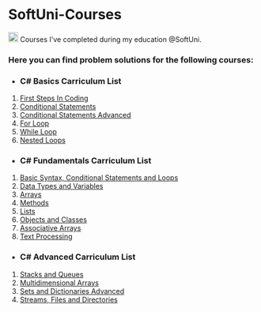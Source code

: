 # SoftUni-Courses

<img src="https://user-images.githubusercontent.com/105492506/178145863-2e18ebc5-eeb8-4446-a772-0d937dd6f92e.png" width="20" height="20"> Courses I've completed during my education @SoftUni.

### Here you can find problem solutions for the following courses:

- ### C# Basics Carriculum List
1. [First Steps In Coding](https://github.com/Georgiev06/SoftUni/tree/main/C%23%20Basics/1.First%20Steps%20In%20Coding)
2. [Conditional Statements](https://github.com/Georgiev06/SoftUni/tree/main/C%23%20Basics/2.Conditional%20Statements)
3. [Conditional Statements Advanced](https://github.com/Georgiev06/SoftUni/tree/main/C%23%20Basics/3.Conditional%20Statements%20Advanced)
4. [For Loop](https://github.com/Georgiev06/SoftUni/tree/main/C%23%20Basics/4.For%20Loop)
5. [While Loop](https://github.com/Georgiev06/SoftUni/tree/main/C%23%20Basics/5.While%20Loop)
6. [Nested Loops](https://github.com/Georgiev06/SoftUni/tree/main/C%23%20Basics/6.Nested%20Loops)

- ### C# Fundamentals Carriculum List
1. [Basic Syntax, Conditional Statements and Loops](https://github.com/Georgiev06/SoftUni/tree/main/C%23%20Fundamentals/01.Basic%20Syntax%2C%20Conditional%20Statements%20and%20Loops)
2. [Data Types and Variables](https://github.com/Georgiev06/SoftUni/tree/main/C%23%20Fundamentals/02.Data%20Types%20and%20Variables)
3. [Arrays](https://github.com/Georgiev06/SoftUni/tree/main/C%23%20Fundamentals/03.Arrays)
4. [Methods](https://github.com/Georgiev06/SoftUni-Courses/tree/main/C%23%20Fundamentals/04.Methods)
5. [Lists](https://github.com/Georgiev06/SoftUni-Courses/tree/main/C%23%20Fundamentals/05.Lists)
6. [Objects and Classes](https://github.com/Georgiev06/SoftUni-Courses/tree/main/C%23%20Fundamentals/06.Objects%20and%20Classes)
7. [Associative Arrays](https://github.com/Georgiev06/SoftUni-Courses/tree/main/C%23%20Fundamentals/07.Associative%20Arrays)
8. [Text Processing](https://github.com/Georgiev06/SoftUni-Courses/tree/main/C%23%20Fundamentals/08.Text%20Processing)

- ### C# Advanced Carriculum List
1. [Stacks and Queues](https://github.com/Georgiev06/SoftUni-Courses/tree/main/C%23%20Advanced/1.Stacks%20and%20Queues)
2. [Multidimensional Arrays](https://github.com/Georgiev06/SoftUni-Courses/tree/main/C%23%20Advanced/2.Multidimensional%20Arrays) 
3. [Sets and Dictionaries Advanced](https://github.com/Georgiev06/SoftUni-Courses/tree/main/C%23%20Advanced/3.Sets%20and%20Dictionaries%20Advanced)
4. [Streams, Files and Directories](https://github.com/Georgiev06/SoftUni-Courses/tree/main/C%23%20Advanced/4.Streams%2C%20Files%20and%20Directories)
